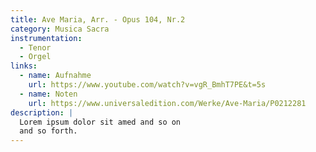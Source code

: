 ```yaml
---
title: Ave Maria, Arr. - Opus 104, Nr.2
category: Musica Sacra
instrumentation:
  - Tenor
  - Orgel
links:
  - name: Aufnahme
    url: https://www.youtube.com/watch?v=vgR_BmhT7PE&t=5s
  - name: Noten
    url: https://www.universaledition.com/Werke/Ave-Maria/P0212281
description: |
  Lorem ipsum dolor sit amed and so on
  and so forth.
---
```

